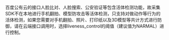 百度公有云的接口人脸比对、人脸搜索、公安验证等包含活体检测功能，故采集SDK不在本地进行手机翻拍、模型防攻击等活体检测，只支持对做动作等行为的活体检测，如果您需要对手机翻拍、照片、打印纸以及3D模型等共计方式进行防御，请在云端接口调用时，选择liveness_control的阈值（建议值为NARMAL）进行控制。